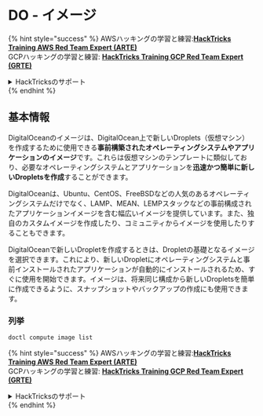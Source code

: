 # DO - イメージ

{% hint style="success" %}
AWSハッキングの学習と練習:<img src="/.gitbook/assets/image.png" alt="" data-size="line">[**HackTricks Training AWS Red Team Expert (ARTE)**](https://training.hacktricks.xyz/courses/arte)<img src="/.gitbook/assets/image.png" alt="" data-size="line">\
GCPハッキングの学習と練習: <img src="/.gitbook/assets/image (2).png" alt="" data-size="line">[**HackTricks Training GCP Red Team Expert (GRTE)**<img src="/.gitbook/assets/image (2).png" alt="" data-size="line">](https://training.hacktricks.xyz/courses/grte)

<details>

<summary>HackTricksのサポート</summary>

* [**サブスクリプションプラン**](https://github.com/sponsors/carlospolop)をチェックしてください！
* 💬 [**Discordグループ**](https://discord.gg/hRep4RUj7f)に参加するか、[**telegramグループ**](https://t.me/peass)に参加するか、**Twitter** 🐦 [**@hacktricks\_live**](https://twitter.com/hacktricks\_live)**をフォロー**してください。
* **HackTricks**と**HackTricks Cloud**のGitHubリポジトリにPRを提出することで、ハッキングテクニックを共有してください。

</details>
{% endhint %}

## 基本情報

DigitalOceanのイメージは、DigitalOcean上で新しいDroplets（仮想マシン）を作成するために使用できる**事前構築されたオペレーティングシステムやアプリケーションのイメージ**です。これらは仮想マシンのテンプレートに類似しており、必要なオペレーティングシステムとアプリケーションを**迅速かつ簡単に新しいDropletsを作成**することができます。

DigitalOceanは、Ubuntu、CentOS、FreeBSDなどの人気のあるオペレーティングシステムだけでなく、LAMP、MEAN、LEMPスタックなどの事前構成されたアプリケーションイメージを含む幅広いイメージを提供しています。また、独自のカスタムイメージを作成したり、コミュニティからイメージを使用したりすることもできます。

DigitalOceanで新しいDropletを作成するときは、Dropletの基礎となるイメージを選択できます。これにより、新しいDropletにオペレーティングシステムと事前インストールされたアプリケーションが自動的にインストールされるため、すぐに使用を開始できます。イメージは、将来同じ構成から新しいDropletsを簡単に作成できるように、スナップショットやバックアップの作成にも使用できます。

### 列挙
```
doctl compute image list
```
{% hint style="success" %}
AWSハッキングの学習と練習:<img src="/.gitbook/assets/image.png" alt="" data-size="line">[**HackTricks Training AWS Red Team Expert (ARTE)**](https://training.hacktricks.xyz/courses/arte)<img src="/.gitbook/assets/image.png" alt="" data-size="line">\
GCPハッキングの学習と練習: <img src="/.gitbook/assets/image (2).png" alt="" data-size="line">[**HackTricks Training GCP Red Team Expert (GRTE)**<img src="/.gitbook/assets/image (2).png" alt="" data-size="line">](https://training.hacktricks.xyz/courses/grte)

<details>

<summary>HackTricksのサポート</summary>

* [**サブスクリプションプラン**](https://github.com/sponsors/carlospolop)をチェック！
* 💬 [**Discordグループ**](https://discord.gg/hRep4RUj7f)に参加するか、[**telegramグループ**](https://t.me/peass)に参加するか、**Twitter** 🐦 [**@hacktricks\_live**](https://twitter.com/hacktricks\_live)**をフォロー**してください。
* ハッキングトリックを共有するために、[**HackTricks**](https://github.com/carlospolop/hacktricks)と[**HackTricks Cloud**](https://github.com/carlospolop/hacktricks-cloud)のGitHubリポジトリにPRを提出してください。

</details>
{% endhint %}
